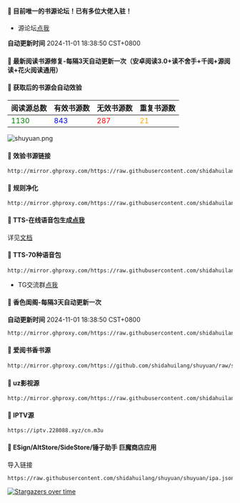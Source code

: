 #### 🚩 目前唯一的书源论坛！已有多位大佬入驻！
- 源论坛[点我](https://link3.cc/yuanluntan)
  
**自动更新时间** 2024-11-01 18:38:50 CST+0800
#### 🚩 最新阅读书源修复-每隔3天自动更新一次（安卓阅读3.0+读不舍手+千阅+源阅读+花火阅读通用）
#### 🚩 获取后的书源会自动效验

<!-- 更新位置开始 -->
| 阅读源总数 | 有效书源数 | 无效书源数 | 重复书源数 |
|------------|------------|------------|--------------|
| <span style="color:green;">1130</span> | <span style="color:blue;">843</span> | <span style="color:red;">287</span> | <span style="color:orange;">21</span> |
<!-- 更新位置结束 -->
![shuyuan.png](icons/shuyuan.png)
#### 🚩 效验书源链接
```
http://mirror.ghproxy.com/https://raw.githubusercontent.com/shidahuilang/shuyuan/shuyuan/good.json
```

#### 🚩 规则净化
```
http://mirror.ghproxy.com/https://raw.githubusercontent.com/shidahuilang/shuyuan/shuyuan/jinghua.json
```
#### 🚩 TTS-在线语音包生成[点我](https://tts.228088.xyz)
详见[文档](https://github.com/shidahuilang/shuyuan/blob/shuyuan/doc.md)
#### 🚩 TTS-70种语音包
```
http://mirror.ghproxy.com/https://raw.githubusercontent.com/shidahuilang/shuyuan/shuyuan/tts.json
```
- TG交流群[点我](https://t.me/dahuilang888)

#### 🚩 香色闺阁-每隔3天自动更新一次

**自动更新时间** 2024-11-01 18:38:50 CST+0800
 
 ``` bash
http://mirror.ghproxy.com/https://raw.githubusercontent.com/shidahuilang/shuyuan/shuyuan/xsreader/new/resources.txt
 ```
#### 🚩 爱阅书香书源
 ``` bash
http://mirror.ghproxy.com/https://github.com/shidahuilang/shuyuan/raw/shuyuan/aiyueshuxiang.ibs
 ```
#### 🚩 uz影视源
```
http://mirror.ghproxy.com/https://raw.githubusercontent.com/shidahuilang/shuyuan/shuyuan/UZ.json
```
#### 🚩 IPTV源
 ```
https://iptv.228088.xyz/cn.m3u
 ```

#### 🚩 ESign/AltStore/SideStore/锤子助手 巨魔商店应用
导入链接
```
https://raw.githubusercontent.com/shidahuilang/shuyuan/shuyuan/ipa.json
```

[![Stargazers over time](https://starchart.cc/shidahuilang/shuyuan.svg)](https://starchart.cc/shidahuilang/shuyuan)
